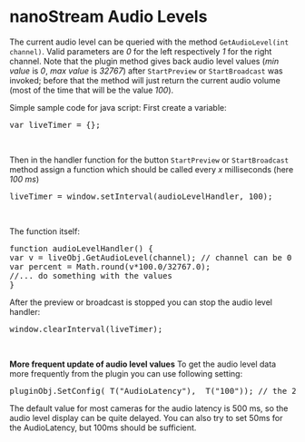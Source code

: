# nanoStream Audio Levels
The current audio level can be queried with the method `GetAudioLevel(int channel)`. Valid parameters are *0* for the left respectively *1* for the right channel. Note that the plugin method gives back audio level values (*min value* is *0*, *max value* is *32767*) after `StartPreview` or `StartBroadcast` was invoked; before that the method will just return the current audio volume (most of the time that will be the value *100*).

Simple sample code for java script:
First create a variable:
<pre class="lang:js decode:true">var liveTimer = {};</pre>
&nbsp;

Then in the handler function for the button `StartPreview` or `StartBroadcast` method assign a function which should be called every *x* milliseconds (here *100 ms*)
<pre class="lang:js decode:true">liveTimer = window.setInterval(audioLevelHandler, 100);</pre>
&nbsp;

The function itself:
<pre class="lang:js decode:true">function audioLevelHandler() {
var v = liveObj.GetAudioLevel(channel); // channel can be 0 for left channel or 1 for right channel
var percent = Math.round(v*100.0/32767.0);
//... do something with the values
}</pre>
After the preview or broadcast is stopped you can stop the audio level handler:
<pre class="lang:js decode:true">window.clearInterval(liveTimer);</pre>
&nbsp;

**More frequent update of audio level values**
To get the audio level data more frequently from the plugin you can use following setting:
<pre class="lang:js decode:true">pluginObj.SetConfig(_T("AudioLatency"), _T("100")); // the 2° value is time in ms
</pre>
The default value for most cameras for the audio latency is 500 ms, so the audio level display can be quite delayed. You can also try to set 50ms for the AudioLatency, but 100ms should be sufficient.

